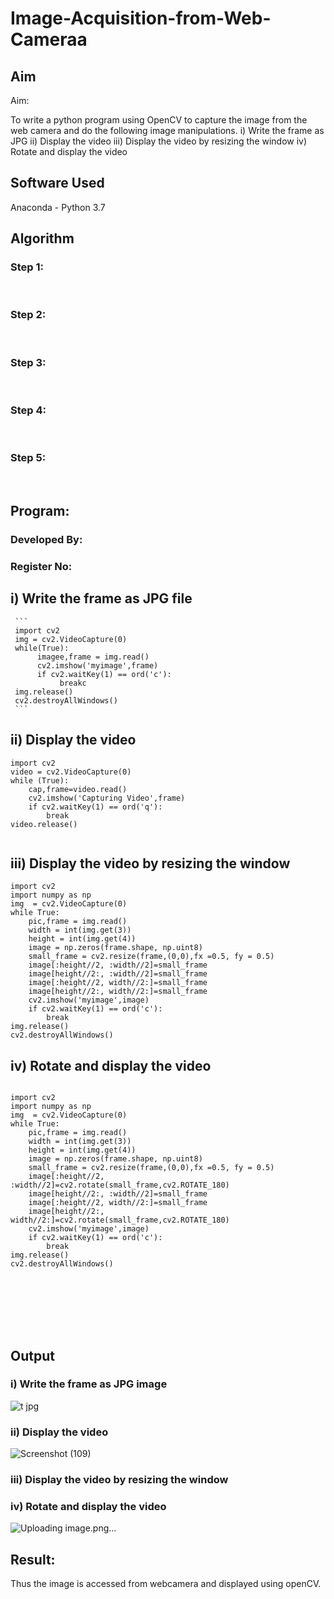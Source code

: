 # Image-Acquisition-from-Web-Cameraa
## Aim
 
Aim:
 
To write a python program using OpenCV to capture the image from the web camera and do the following image manipulations.
i) Write the frame as JPG 
ii) Display the video 
iii) Display the video by resizing the window
iv) Rotate and display the video

## Software Used
Anaconda - Python 3.7
## Algorithm
### Step 1:
<br>

### Step 2:
<br>

### Step 3:
<br>

### Step 4:
<br>

### Step 5:
<br>

## Program:

### Developed By:
### Register No:

## i) Write the frame as JPG file
     ```
     import cv2
     img = cv2.VideoCapture(0)
     while(True):
          imagee,frame = img.read()
          cv2.imshow('myimage',frame)
          if cv2.waitKey(1) == ord('c'):
               breakc
     img.release()
     cv2.destroyAllWindows()
     ```



## ii) Display the video
```
import cv2
video = cv2.VideoCapture(0)
while (True):
    cap,frame=video.read()
    cv2.imshow('Capturing Video',frame)
    if cv2.waitKey(1) == ord('q'):
        break
video.release()


```




## iii) Display the video by resizing the window

```
import cv2
import numpy as np
img  = cv2.VideoCapture(0)
while True:
    pic,frame = img.read()
    width = int(img.get(3))
    height = int(img.get(4))
    image = np.zeros(frame.shape, np.uint8)
    small_frame = cv2.resize(frame,(0,0),fx =0.5, fy = 0.5)
    image[:height//2, :width//2]=small_frame
    image[height//2:, :width//2]=small_frame
    image[:height//2, width//2:]=small_frame
    image[height//2:, width//2:]=small_frame
    cv2.imshow('myimage',image)
    if cv2.waitKey(1) == ord('c'):
        break
img.release()
cv2.destroyAllWindows()

```



## iv) Rotate and display the video

```

import cv2
import numpy as np
img  = cv2.VideoCapture(0)
while True:
    pic,frame = img.read()
    width = int(img.get(3))
    height = int(img.get(4))
    image = np.zeros(frame.shape, np.uint8)
    small_frame = cv2.resize(frame,(0,0),fx =0.5, fy = 0.5)
    image[:height//2, :width//2]=cv2.rotate(small_frame,cv2.ROTATE_180)
    image[height//2:, :width//2]=small_frame
    image[:height//2, width//2:]=small_frame
    image[height//2:, width//2:]=cv2.rotate(small_frame,cv2.ROTATE_180)
    cv2.imshow('myimage',image)
    if cv2.waitKey(1) == ord('c'):
        break
img.release()
cv2.destroyAllWindows()








```
## Output

### i) Write the frame as JPG image

![t jpg](https://github.com/Jayakrishnan22003251/Image-Acquisition-from-Web-Cameraa/assets/120232371/d96d560b-ac4e-4a36-b52b-742205052363)


### ii) Display the video
![Screenshot (109)](https://github.com/Jayakrishnan22003251/Image-Acquisition-from-Web-Cameraa/assets/120232371/68c012b5-a790-4f78-bcd1-6d970dfb4395)



### iii) Display the video by resizing the window





### iv) Rotate and display the video
![Uploading image.png…]()





## Result:
Thus the image is accessed from webcamera and displayed using openCV.
